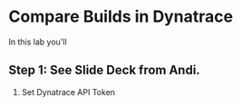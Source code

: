 # Compare Builds in Dynatrace

In this lab you'll 

## Step 1: See Slide Deck from Andi.
1. Set Dynatrace API Token

